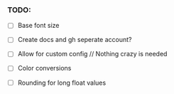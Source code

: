 
### TODO: 
- [ ] Base font size
- [ ] Create docs and gh seperate account?
- [ ] Allow for custom config // Nothing crazy is needed
- [ ] Color conversions
- [ ] Rounding for long float values

